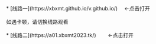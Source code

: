 <br>
* [线路一](https://xbxmt.github.io/v.github.io/) 　←点击打开
<br>
<br>
如遇卡顿，请切换线路观看
<br>
<br>
* [线路二](https://a01.xbxmt2023.tk/) 　　←点击打开
